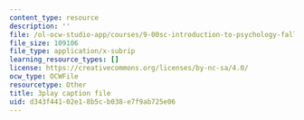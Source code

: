 ```yaml
---
content_type: resource
description: ''
file: /ol-ocw-studio-app/courses/9-00sc-introduction-to-psychology-fall-2011/d343f44102e18b5cb038e7f9ab725e06_t73rjeOj0eY.srt
file_size: 109106
file_type: application/x-subrip
learning_resource_types: []
license: https://creativecommons.org/licenses/by-nc-sa/4.0/
ocw_type: OCWFile
resourcetype: Other
title: 3play caption file
uid: d343f441-02e1-8b5c-b038-e7f9ab725e06
---
```

